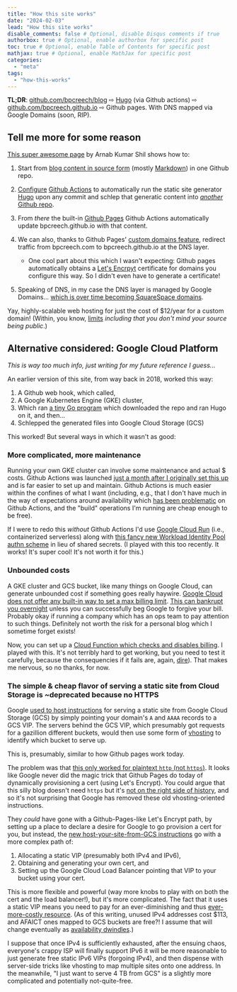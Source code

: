 ```yaml
---
title: "How this site works"
date: "2024-02-03"
lead: "How this site works"
disable_comments: false # Optional, disable Disqus comments if true
authorbox: true # Optional, enable authorbox for specific post
toc: true # Optional, enable Table of Contents for specific post
mathjax: true # Optional, enable MathJax for specific post
categories:
  - "meta"
tags:
  - "how-this-works"
---
```


**TL;DR**: [github.com/bpcreech/blog](https://github.com/bpcreech/blog) ⇨ [Hugo](https://gohugo.io/) (via Github actions) ⇨ [github.com/bpcreech.github.io](https://github.com/bpcreech.github.io) ⇨ Github pages. With DNS mapped via Google Domains (soon, RIP).

<!--more-->

## Tell me more for some reason

[This super awesome page](https://ruddra.com/hugo-deploy-static-page-using-github-actions/) by Arnab Kumar Shil shows how to:

1. Start from [blog content in source form](https://github.com/bpcreech/blog) (mostly [Markdown](https://www.markdownguide.org/)) in one Github repo.
2. [Configure](https://github.com/bpcreech/blog/blob/main/.github/workflows/publish.yaml) [Github Actions](https://github.com/features/actions) to automatically run the static site generator [Hugo](https://gohugo.io/) upon any commit and schlep that generatic content into [*another* Github repo](https://github.com/bpcreech/bpcreech.github.io).
3. From *there* the built-in [Github Pages](https://pages.github.com/) Github Actions automatically update bpcreech.github.io with that content.
4. We can also, thanks to Github Pages' [custom domains feature](https://docs.github.com/en/pages/configuring-a-custom-domain-for-your-github-pages-site/about-custom-domains-and-github-pages), redirect traffic from bpcreech.com to bpcreech.github.io at the DNS layer.

    * One cool part about this which I wasn't expecting: Github pages automatically obtains a [Let's Encrpyt](https://letsencrypt.org/) certificate for domains you configure this way. So I didn't even have to generate a certificate!

6. Speaking of DNS, in my case the DNS layer is managed by Google Domains... [which is over time becoming SquareSpace domains](https://blog.pragmaticengineer.com/google-domains-to-shut-down).

Yay, highly-scalable web hosting for just the cost of $12/year for a custom domain! (Within, you know, [limits](https://docs.github.com/en/pages/getting-started-with-github-pages/about-github-pages) *including that you don't mind your source being public*.)

<style>
td, th {
   border: none!important;
}

| ![A browser pointing at bpcreech.com, showing https enabled](/img/i-can-has-https.png) | ![Cert details listing Let's Encrypt as the authority](/img/lets-encrypt.png) |
|---|---|

</style>

## Alternative considered: Google Cloud Platform

*This is way too much info, just writing for my future reference I guess...*

An earlier version of this site, from way back in 2018, worked this way:

1. A Github web hook, which called,
2. A Google Kubernetes Engine (GKE) cluster,
3. Which ran [a tiny Go program](https://github.com/bpcreech/hugohook) which downloaded the repo and ran Hugo on it, and then...
4. Schlepped the generated files into Google Cloud Storage (GCS)

This worked! But several ways in which it wasn't as good:

### More complicated, more maintenance

Running your own GKE cluster can involve some maintenance and actual $ costs. Github Actions was launched [just a month after I originally set this up](https://techcrunch.com/2018/10/16/github-launches-actions-its-workflow-automation-tool) and is far easier to set up and maintain. Github Actions is much easier within the confines of what I want (including, e.g., that I don't have much in the way of expectations around availability which [has been problematic](https://www.githubstatus.com/history) on Github Actions, and the "build" operations I'm running are cheap enough to be free).

If I were to redo this *without* Github Actions I'd use [Google Cloud Run](https://cloud.google.com/run) (i.e., containerized serverless) along with [this fancy new Workload Identity Pool authn scheme](https://github.com/google-github-actions/auth?tab=readme-ov-file#direct-wif) in lieu of shared secrets. (I played with this too recently. It works! It's super cool! It's not worth it for this.)

### Unbounded costs

A GKE cluster and GCS bucket, like many things on Google Cloud, can generate unbounded cost if something goes really haywire. [Google Cloud does not offer any built-in way to set a max billing limit](https://stackoverflow.com/questions/27616776/how-do-i-set-a-cost-limit-in-google-developers-console). [This can bankrupt you overnight](https://news.ycombinator.com/item?id=25398148) unless you can successfully beg Google to forgive your bill. Probably okay if running a company which has an ops team to pay attention to such things. Definitely not worth the risk for a personal blog which I sometime forget exists!

Now, you can set up a [Cloud Function which checks and disables billing](https://cloud.google.com/billing/docs/how-to/notify). I played with this. It's not terribly hard to get working, but you need to test it carefully, because the consequencies if it fails are, again, [dire](https://news.ycombinator.com/item?id=25398148)). That makes me nervous, so no thanks, for now.

### The simple & cheap flavor of serving a static site from Cloud Storage is ~deprecated because no HTTPS

Google [used to host instructions](https://web.archive.org/web/20180112010509/https://cloud.google.com/storage/docs/hosting-static-website) for serving a static site from Google Cloud Storage (GCS) by simply pointing your domain's `A` and `AAAA` records to a GCS VIP. The servers behind the GCS VIP, which presumably got requests for a gazillion different buckets, would then use some form of [vhosting](https://en.wikipedia.org/wiki/Virtual_hosting) to identify which bucket to serve up.

This is, presumably, similar to how Github pages work today.

The problem was that [this only worked for plaintext `http` (not `https`)](https://web.archive.org/web/20170327185149/https://cloud.google.com/storage/docs/static-website#https). It looks like Google never did the magic trick that Github Pages do today of dynamically provisioning a cert (using Let's Encrypt). You could argue that this silly blog doesn't need `https` but it's [not on the right side of history](https://blog.chromium.org/2023/08/towards-https-by-default.html), and so it's not surprising that Google has removed these old vhosting-oriented instructions.

They *could* have gone with a Github-Pages-like Let's Encrypt path, by setting up a place to declare a desire for Google to go provision a cert for you, but instead, the [new host-your-site-from-GCS instructions](https://cloud.google.com/storage/docs/hosting-static-website) go with a more complex path of:

1. Allocating a static VIP (presumably both IPv4 and IPv6),
2. Obtaining and generating your own cert, and
3. Setting up the Google Cloud Load Balancer pointing that VIP to your bucket using your cert.

This is more flexible and powerful (way more knobs to play with on both the cert and the load balancer!), but it's more complicated. The fact that it uses a static VIP means you need to pay for an ever-diminishing and thus [ever-more-costly resource](https://cloud.google.com/vpc/network-pricing#ipaddress). (As of this writing, unused IPv4 addresses cost $113, and AFAICT ones mapped to GCS buckets are free?! I assume that will change eventually as [availability dwindles](https://ipv4.potaroo.net/).)

I suppose that once IPv4 is sufficiently exhausted, after the ensuing chaos, everyone's crappy ISP will finally support IPv6 it will be more reasonable to just generate free static IPv6 VIPs (forgoing IPv4), and then dispense with server-side tricks like vhosting to map multiple sites onto one address. In the meanwhile, "I just want to serve 4 TB from GCS" is a slightly more complicated and potentially not-quite-free.
